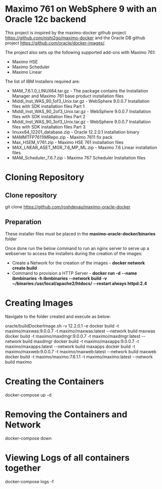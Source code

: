 # Maximo 761 on WebSphere 9 with an Oracle 12c backend

This project is inspired by the maximo-docker github project https://github.com/nishi2go/maximo-docker and the Oracle DB github project  https://github.com/oracle/docker-images/.

The project also sets up the following supported add-ons with Maximo 761:
* Maximo HSE
* Maximo Scheduler
* Maximo Linear

The list of IBM Installers required are: 
* MAM_7.6.1.0_LINUX64.tar.gz - The package contains the Installation Manager and Maximo 761 base product installation files
* Middl_Inst_WAS_90_1of3_Unix.tar.gz - WebSphere 9.0.0.7 Installation files with SDK installation files Part 1
* Middl_Inst_WAS_90_2of3_Unix.tar.gz - WebSphere 9.0.0.7 Installation files with SDK installation files Part 2
* Middl_Inst_WAS_90_3of3_Unix.tar.gz - WebSphere 9.0.0.7 Installation files with SDK installation files Part 3
* linuxx64_12201_database.zip - Oracle 12.2.0.1 installation binary
* MAMMTFP7611IMRepo.zip - Maximo 7611 fix pack
* Max_HSEM_V761.zip - Maximo HSE 761 installation files
* MAX_LNEAR_ASET_MGR_7.6_MP_ML.zip - Maximo 7.6 Linear installation files
* MAM_Scheduler_7.6.7.zip - Maximo 767 Scheduler Installation files

# Cloning Repository
## Clone repository
git clone https://github.com/roshdevau/maximo-oracle-docker
## Preparation
These installer files must be placed in the **maximo-oracle-docker/binaries** folder

Once done run the below command to run an nginx server to serve up a webserver to access the installers during the creation of the images:
* Create a Network for the creation of the images - **docker network create build** 
* Command to provision a HTTP Server - **docker run -d --name ibmbinaries -h ibmbinaries --network build -v ~/binaries:/usr/local/apache2/htdocs/ --restart always httpd:2.4**





# Creating Images
Navigate to the folder created and execute as below:

oracle/buildDockerImage.sh -v 12.2.0.1 -e
docker build -t maximo/maxwas:9.0.0.7 -t maximo/maxwas:latest --network build maxwas
docker build -t maximo/maxdmgr:9.0.0.7 -t maximo/maxdmgr:latest --network build maxdmgr
docker build -t maximo/maxapps:9.0.0.7 -t maximo/maxapps:latest --network build maxapps
docker build -t maximo/maxweb:9.0.0.7 -t maximo/maxweb:latest --network build maxweb
docker build -t maximo/maximo:7.6.1.1 -t maximo/maximo:latest --network build maximo
	
# Creating the Containers
docker-compose up -d
# Removing the Containers and Network
docker-compose down
# Viewing Logs of all containers together
docker-compose logs -f
